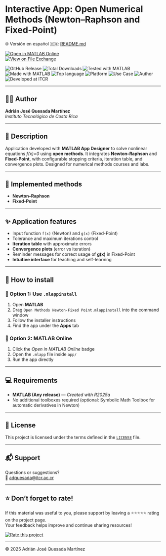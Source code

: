 # Interactive App: Open Numerical Methods (Newton–Raphson and Fixed-Point)

🌐 Versión en español 🇨🇷: [README.md](README.md)

[![Open in MATLAB Online](https://www.mathworks.com/images/responsive/global/open-in-matlab-online.svg)](https://matlab.mathworks.com/open/github/v1?repo=adriancrc/Open-Methods-Newton-Fixed-Point)  
[![View on File Exchange](https://www.mathworks.com/matlabcentral/images/matlab-file-exchange.svg)](https://www.mathworks.com/matlabcentral/fileexchange/<FEX_ID>)

![GitHub Release](https://img.shields.io/github/v/release/adriancrc/Open-Methods-Newton-Fixed-Point)
![Total Downloads](https://img.shields.io/github/downloads/adriancrc/Open-Methods-Newton-Fixed-Point/total)
![Tested with MATLAB](https://img.shields.io/endpoint?url=https%3A%2F%2Fraw.githubusercontent.com%2Fadriancrc%2FOpen-Methods-Newton-Fixed-Point%2Fmain%2Freport%2Fbadge%2Ftested_with.json)
![Made with MATLAB](https://img.shields.io/badge/Made%20with-MATLAB-blue)
![Top language](https://img.shields.io/github/languages/top/adriancrc/Open-Methods-Newton-Fixed-Point?label=Top%20Language&color=blue&cacheSeconds=3600)
![Platform](https://img.shields.io/badge/Platform-Windows%20%7C%20macOS%20%7C%20Linux-lightgrey)
![Use Case](https://img.shields.io/badge/Use-Educational-success)
![Author](https://img.shields.io/badge/Author-Adrián%20Quesada%20Martínez-blueviolet)
![Developed at ITCR](https://img.shields.io/badge/Developed%20at-ITCR-blue)

---

## 👨‍💻 Author
**Adrián José Quesada Martínez**  
*Instituto Tecnológico de Costa Rica*

---

## 📘 Description

Application developed with **MATLAB App Designer** to solve nonlinear equations *f(x)=0* using **open methods**. It integrates **Newton–Raphson** and **Fixed-Point**, with configurable stopping criteria, iteration table, and convergence plots. Designed for numerical methods courses and labs.

---

## 🧮 Implemented methods

- **Newton–Raphson**  
- **Fixed-Point**

---

## ✨ Application features

- Input function `f(x)` (Newton) and `g(x)` (Fixed-Point)  
- Tolerance and maximum iterations control  
- **Iteration table** with approximate errors  
- **Convergence plots** (error vs iteration)  
- Reminder messages for correct usage of **g(x)** in Fixed-Point  
- **Intuitive interface** for teaching and self-learning  

---

## 🚀 How to install

### 🔹 Option 1: Use `.mlappinstall`

1. Open **MATLAB**  
2. Drag `Open Methods Newton-Fixed Point.mlappinstall` into the command window  
3. Follow the installer instructions  
4. Find the app under the **Apps** tab  

### 🔹 Option 2: MATLAB Online

1. Click the *Open in MATLAB Online* badge  
2. Open the `.mlapp` file inside `app/`  
3. Run the app directly  

---

## 💻 Requirements

- **MATLAB (Any release)** — *Created with R2025a*  
- No additional toolboxes required (optional: Symbolic Math Toolbox for automatic derivatives in Newton)

---

## 📄 License

This project is licensed under the terms defined in the [`LICENSE`](LICENSE) file.

---

## 📬 Support

Questions or suggestions?  
📧 [adquesada@itcr.ac.cr](mailto:adquesada@itcr.ac.cr)

---

## ⭐ Don’t forget to rate!

If this material was useful to you, please support by leaving a ⭐⭐⭐⭐⭐ rating on the project page.  
Your feedback helps improve and continue sharing resources!

[![Rate this project](https://img.shields.io/badge/★★★★★-Rate%20on%20File%20Exchange-blueviolet?style=for-the-badge)](https://www.mathworks.com/matlabcentral/fileexchange/<FEX_ID>)

---

© 2025 Adrián José Quesada Martínez
